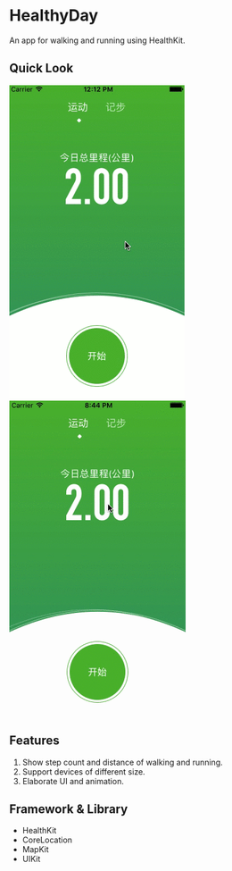 # HealthyDay

An app for walking and running using HealthKit.

## Quick Look

![image](/HealthyDay_Demo1.gif)
![image](/HealthyDay_Demo2.gif)

## Features

1. Show step count and distance of walking and running.
2. Support devices of different size.
3. Elaborate UI and animation.

## Framework & Library

- HealthKit
- CoreLocation
- MapKit
- UIKit


